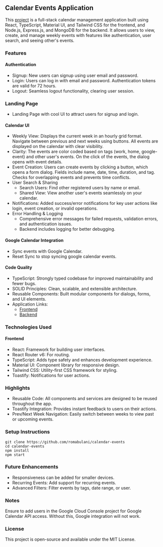 ## Calendar Events Application
This [project](https://calendarevents.vercel.app/) is a full-stack calendar management application built using React, TypeScript, Material UI, and Tailwind CSS for the frontend, and Node.js, Express.js, and MongoDB for the backend. It allows users to view, create, and manage weekly events with features like authentication, user search, and seeing other's events.

### Features
#### Authentication
- Signup: New users can signup using user email and password.
- Login: Users can log in with email and password. Authentication tokens are valid for 72 hours.
- Logout: Seamless logout functionality, clearing user session.
  
### Landing Page
- Landing Page with cool UI to attract users for signup and login.
  
#### Calendar UI
- Weekly View: Displays the current week in an hourly grid format. Navigate between previous and next weeks using buttons. All events are displayed on the calendar with clear visibility.
- Clarity: The events are color coded based on tags (work, home, google-event) and other user's events. On the click of the events, the dialog opens with event details.
- Event Creation: Users can create events by clicking a button, which opens a form dialog. Fields include name, date, time, duration, and tag. Checks for overlapping events and prevents time conflicts.
- User Search & Sharing
    - Search Users: Find other registered users by name or email.
    - Shared View: View another user's events seamlessly on your calendar.
- Notifications: Added success/error notifications for key user actions like login, event creation, or invalid operations.
- Error Handling & Logging
    - Comprehensive error messages for failed requests, validation errors, and authentication issues.
    - Backend includes logging for better debugging.
  
#### Google Calendar Integration
 - Sync events with Google Calendar.
 - Reset Sync to stop syncing google calendar events.

#### Code Quality
- TypeScript: Strongly typed codebase for improved maintainability and fewer bugs.
- SOLID Principles: Clean, scalable, and extensible architecture.
- Reusable Components: Built modular components for dialogs, forms, and UI elements.
- Application Links:
    - [Frontend](https://calendarevents.vercel.app/)
    - [Backend](https://calendarevents-backend.vercel.app/api-docs/)

### Technologies Used
#### Frontend
- React: Framework for building user interfaces.
- React Router v6: For routing.
- TypeScript: Adds type safety and enhances development experience.
- Material UI: Component library for responsive design.
- Tailwind CSS: Utility-first CSS framework for styling.
- Toastify: Notifications for user actions.

### Highlights
- Reusable Code: All components and services are designed to be reused throughout the app.
- Toastify Integration: Provides instant feedback to users on their actions.
- Prev/Next Week Navigation: Easily switch between weeks to view past or upcoming events.
  
### Setup Instructions
```
git clone https://github.com/romabulani/calendar-events
cd calendar-events
npm install
npm start
```

### Future Enhancements
- Responsiveness can be added for smaller devices.
- Recurring Events: Add support for recurring events.
- Advanced Filters: Filter events by tags, date range, or user.


### Notes
Ensure to add users in the Google Cloud Console project for Google Calendar API access. Without this, Google integration will not work.

### License
This project is open-source and available under the MIT License.
